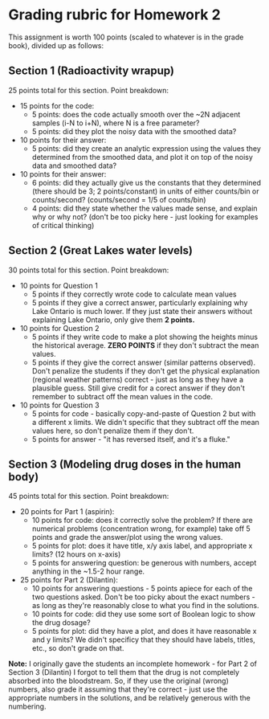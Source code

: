 # Grading rubric for Homework 2

This assignment is worth 100 points (scaled to whatever is in the grade book), divided up as follows:

## Section 1 (Radioactivity wrapup)

25 points total for this section.  Point breakdown:

* 15 points for the code:
  * 5 points: does the code actually smooth over the ~2N adjacent samples (i-N to i+N), where N is a free parameter?  
  * 5 points: did they plot the noisy data with the smoothed data?
* 10 points for their answer:
  * 5 points: did they create an analytic expression using the values they determined from the smoothed data, and plot it on top of the noisy data and smoothed data?
* 10 points for their answer:
  * 6 points: did they actually give us the constants that they determined (there should be 3; 2 points/constant) in units of either counts/bin or counts/second?  (counts/second = 1/5 of counts/bin)
  * 4 points: did they state whether the values made sense, and explain why or why not?  (don't be too picky here - just looking for examples of critical thinking)

## Section 2 (Great Lakes water levels)

30 points total for this section.  Point breakdown:

* 10 points for Question 1
  * 5 points if they correctly wrote code to calculate mean values
  * 5 points if they give a correct answer, particularly explaining why Lake Ontario is much lower.  If they just state their answers without explaining Lake Ontario, only give them **2 points.**
* 10 points for Question 2
  * 5 points if they write code to make a plot showing the heights minus the historical average.  **ZERO POINTS** if they don't subtract the mean values. 
  * 5 points if they give the correct answer (similar patterns observed).  Don't penalize the students if they don't get the physical explanation (regional weather patterns) correct - just as long as they have a plausible guess.  Still give credit for a corect answer if they don't remember to subtract off the mean values in the code.
* 10 points for Question 3
  * 5 points for code - basically copy-and-paste of Question 2 but with a different x limits.  We didn't specific that they subtract off the mean values here, so don't penalize them if they don't.
  * 5 points for answer - "it has reversed itself, and it's a fluke."
 
## Section 3 (Modeling drug doses in the human body)

45 points total for this section.  Point breakdown:

* 20 points for Part 1 (aspirin):
  * 10 points for code: does it correctly solve the problem?  If there are numerical problems (concentration wrong, for example) take off 5 points and grade the answer/plot using the wrong values.
  * 5 points for plot: does it have title, x/y axis label, and appropriate x limits?  (12 hours on x-axis)
  * 5 points for answering question: be generous with numbers, accept anything in the ~1.5-2 hour range.
* 25 points for Part 2 (Dilantin):
  * 10 points for answering questions - 5 points apiece for each of the two questions asked.  Don't be too picky about the exact numbers - as long as they're reasonably close to what you find in the solutions.
  * 10 points for code: did they use some sort of Boolean logic to show the drug dosage?
  * 5 points for plot: did they have a plot, and does it have reasonable x and y limits?  We didn't specificy that they should have labels, titles, etc., so don't grade on that.

**Note:** I originally gave the students an incomplete homework - for Part 2 of Section 3 (Dilantin) I forgot to tell them that the drug is not completely absorbed into the bloodstream.  So, if they use the original (wrong) numbers, also grade it assuming that they're correct - just use the appropriate numbers in the solutions, and be relatively generous with the numbering.